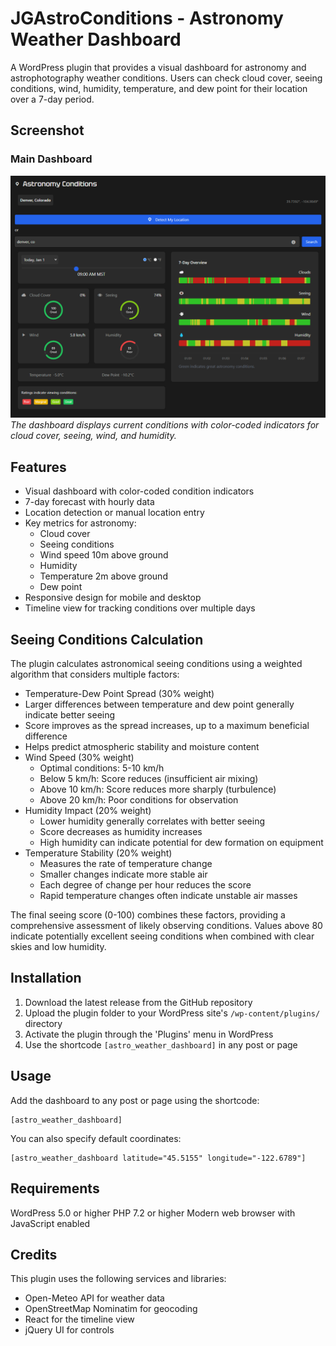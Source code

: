 # JGAstroConditions - Astronomy Weather Dashboard

A WordPress plugin that provides a visual dashboard for astronomy and astrophotography weather conditions. Users can check cloud cover, seeing conditions, wind, humidity, temperature, and dew point for their location over a 7-day period.

## Screenshot

### Main Dashboard
![The main dashboard showing weather conditions](screenshots/dashboard.35.png)
*The dashboard displays current conditions with color-coded indicators for cloud cover, seeing, wind, and humidity.*

## Features

- Visual dashboard with color-coded condition indicators
- 7-day forecast with hourly data
- Location detection or manual location entry
- Key metrics for astronomy:
  - Cloud cover
  - Seeing conditions
  - Wind speed 10m above ground
  - Humidity
  - Temperature 2m above ground
  - Dew point
- Responsive design for mobile and desktop
- Timeline view for tracking conditions over multiple days

## Seeing Conditions Calculation

The plugin calculates astronomical seeing conditions using a weighted algorithm that considers multiple factors:

-  Temperature-Dew Point Spread (30% weight)
  - Larger differences between temperature and dew point generally indicate better seeing
  - Score improves as the spread increases, up to a maximum beneficial difference
  - Helps predict atmospheric stability and moisture content
- Wind Speed (30% weight)
  - Optimal conditions: 5-10 km/h
  - Below 5 km/h: Score reduces (insufficient air mixing)
  - Above 10 km/h: Score reduces more sharply (turbulence)
  - Above 20 km/h: Poor conditions for observation
- Humidity Impact (20% weight)
  - Lower humidity generally correlates with better seeing
  - Score decreases as humidity increases
  - High humidity can indicate potential for dew formation on equipment
- Temperature Stability (20% weight)
  - Measures the rate of temperature change
  - Smaller changes indicate more stable air
  - Each degree of change per hour reduces the score
  - Rapid temperature changes often indicate unstable air masses

The final seeing score (0-100) combines these factors, providing a comprehensive assessment of likely observing conditions. Values above 80 indicate potentially excellent seeing conditions when combined with clear skies and low humidity.

## Installation

1. Download the latest release from the GitHub repository
2. Upload the plugin folder to your WordPress site's `/wp-content/plugins/` directory
3. Activate the plugin through the 'Plugins' menu in WordPress
4. Use the shortcode `[astro_weather_dashboard]` in any post or page

## Usage

Add the dashboard to any post or page using the shortcode:
```shortcode
[astro_weather_dashboard]
```

You can also specify default coordinates:
```shortcode
[astro_weather_dashboard latitude="45.5155" longitude="-122.6789"]
```

## Requirements

WordPress 5.0 or higher
PHP 7.2 or higher
Modern web browser with JavaScript enabled

## Credits
This plugin uses the following services and libraries:

- Open-Meteo API for weather data
- OpenStreetMap Nominatim for geocoding
- React for the timeline view
- jQuery UI for controls
